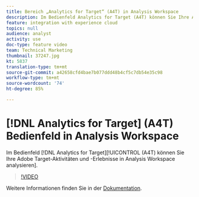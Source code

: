 ```yaml
---
title: Bereich „Analytics for Target“ (A4T) in Analysis Workspace
description: Im Bedienfeld Analytics for Target (A4T) können Sie Ihre Adobe Target-Aktivitäten und -Erlebnisse in Analysis Workspace analysieren.
feature: integration with experience cloud
topics: null
audience: analyst
activity: use
doc-type: feature video
team: Technical Marketing
thumbnail: 37247.jpg
kt: 5837
translation-type: tm+mt
source-git-commit: a42658cfd4bae7b077ddd48b4cf5c7db54e35c98
workflow-type: tm+mt
source-wordcount: '74'
ht-degree: 85%

---
```



# [!DNL Analytics for Target] (A4T) Bedienfeld in Analysis Workspace

Im Bedienfeld [!DNL Analytics for Target][!UICONTROL  (A4T) können Sie Ihre Adobe Target-Aktivitäten und -Erlebnisse in Analysis Workspace analysieren].

>[!VIDEO](https://video.tv.adobe.com/v/37247/?quality=12&learn=on)

Weitere Informationen finden Sie in der [Dokumentation](https://docs.adobe.com/content/help/de-DE/analytics/analyze/analysis-workspace/panels/a4t-panel.html).

